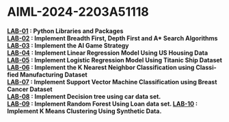 # AIML-2024-2203A51118
<b>[LAB-01](https://github.com/sathwikmarripally/AIML-2024-2203A51118/blob/main/LAB_01_Python_Libraries_and_Packages.ipynb)<b>
: Python Libraries and Packages<br>
<b>[LAB-02](https://github.com/sathwikmarripally/AIML-2024-2203A51118/blob/main/LAB_02_%20Implement_Breadth_First_Depth_First.ipynb)<b>
:  Implement Breadth First, Depth First and A* Search
Algorithms<br>
<b>[LAB-03](https://github.com/sathwikmarripally/AIML-2024-2203A51118/blob/main/LAB_03_Alpha_beta_Searchtree_with_game_strategy.ipynb) <b>:  Implement the AI Game Strategy<br>
<b>[LAB-04](https://github.com/sathwikmarripally/AIML-2024-2203A51118/blob/main/LAB_04_linearRegression.ipynb) <b>:  Implement Linear Regression Model Using US Housing Data<br>
<b>[LAB-05](https://github.com/sathwikmarripally/AIML-2024-2203A51118/blob/main/LAB_05_logisticRegressionModel.ipynb) <b>:  Implement Logistic Regression Model Using Titanic Ship Dataset<br>
<b>[LAB-06](https://github.com/sathwikmarripally/AIML-2024-2203A51118/blob/main/LAB_06_Implement_the_K_Nearest_Neighbor_Classification.ipynb) <b>:  Implement the K Nearest Neighbor Classification using Classi-
fied Manufacturing Dataset<br>
<b>[LAB-07](https://github.com/sathwikmarripally/AIML-2024-2203A51118/blob/main/LAB_07predictionUsingSupportVectorMachineModel.ipynb) <b>:  Implement Support Vector Machine Classification using Breast Cancer Dataset<br>
<b>[LAB-08](https://github.com/sathwikmarripally/AIML-2024-2203A51118/blob/main/LAB_08_Decision_tree.ipynb) <b>: Implement Decision tree using car data set.<br>
<b>[LAB-09](https://github.com/sathwikmarripally/AIML-2024-2203A51118/blob/main/LAB_09_Random_Forest.ipynb) <b>: Implement Random Forest Using Loan data set.
<b>[LAB-10](https://github.com/sathwikmarripally/AIML-2024-2203A51118/blob/main/LAB_10_KMeans_Clustering_using_synthetic__data.ipynb) <b>: Implement K Means Clustering Using Synthetic Data.
